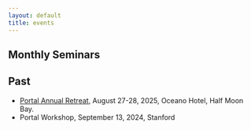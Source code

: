 ```yaml
---
layout: default
title: events
---
```

<!-- ## Upcoming -->

## Monthly Seminars

## Past
- [Portal Annual Retreat](event_portal_2025.html), August 27-28, 2025, Oceano Hotel, Half Moon Bay.
- Portal Workshop, September 13, 2024, Stanford
